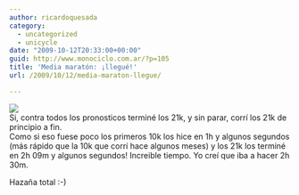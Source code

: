 ```yaml
---
author: ricardoquesada
category:
  - uncategorized
  - unicycle
date: "2009-10-12T20:33:00+00:00"
guid: http://www.monociclo.com.ar/?p=105
title: 'Media maratón: ¡llegué!'
url: /2009/10/12/media-maraton-llegue/

---
```

[![](/wp-content/uploads/2009/10/f67d1-img_0032.jpg?w=225)](/wp-content/uploads/2009/10/f67d1-img_0032.jpg)  
Si, contra todos los pronosticos terminé los 21k, y sin parar, corrí los 21k de principio a fin.  
Como si eso fuese poco los primeros 10k los hice en 1h y algunos segundos (más rápido que la 10k que corrí hace algunos meses) y los 21k los terminé en 2h 09m y algunos segundos! Increible tiempo. Yo creí que iba a hacer 2h 30m.

Hazaña total :-)
